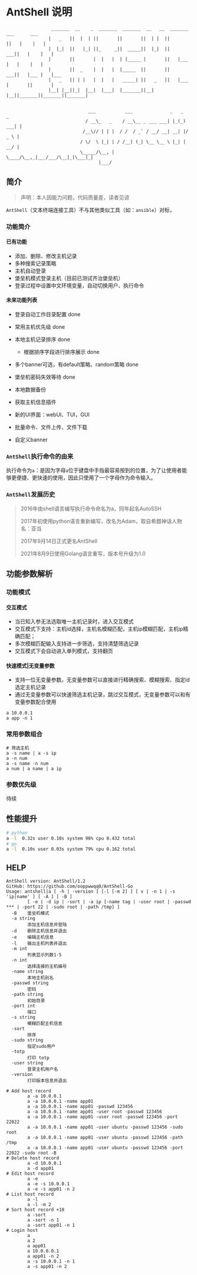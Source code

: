 # AntShell 说明

```
                 _______  __    _  _______  _______  __   __  _______  ___      ___
                |   _   ||  |  | ||       ||       ||  | |  ||       ||   |    |   |
                |  |_|  ||   |_| ||_     _||  _____||  |_|  ||    ___||   |    |   |
                |       ||       |  |   |  | |_____ |       ||   |___ |   |    |   |
                |       ||  _    |  |   |  |_____  ||       ||    ___||   |___ |   |___
                |   _   || | |   |  |   |   _____| ||   _   ||   |___ |       ||       |
                |__| |__||_|  |__|  |___|  |_______||__| |__||_______||_______||_______|


                               ___           ___              _   _      _
                              / __\_   _    / __\__ _ ___ ___| |_(_) ___| |
                             /__\// | | |  / /  / _` / __/ __| __| |/ _ \ |
                            / \/  \ |_| | / /__| (_| \__ \__ \ |_| |  __/ |
                            \_____/\__, | \____/\__,_|___/___/\__|_|\___|_|
                                   |___/
```

## 简介

> 声明：本人因能力问题，代码质量差，读者见谅

`AntShell`（文本终端连接工具）不与其他类似工具（如：`ansible`）对标，

### 功能简介

#### 已有功能

* 添加、删除、修改主机记录
* 多种搜索记录策略
* 主机自动登录
* 堡垒机模式登录主机（目前已测试齐治堡垒机）
* 登录过程中设置中文环境变量，自动切换用户、执行命令

#### 未来功能列表

* 登录自动工作目录配置 done
* 常用主机优先级 done
* 本地主机记录排序 done
  * 根据排序字段进行排序展示 done
* 多个banner可选，有default策略、random策略 done
* 堡垒机密码失效等待 done
* 本地数据备份


* 获取主机信息插件
* 新的UI界面：webUI、TUI，GUI
* 批量命令、文件上传、文件下载
* 自定义banner

### `AntShell`执行命令的由来

执行命令为`a`：是因为字母`a`位于键盘中手指最容易按到的位置，为了让使用者能够更便捷、更快速的使用，因此只使用了一个字母作为命令输入。

### `AntShell`发展历史

> 2016年由shell语言编写执行命令命名为a，同年起名AutoSSH
> 
> 2017年初使用python语言重新编写，改名为Adam，取自希腊神话人物名：亚当
> 
> 2017年9月14日正式更名AntShell
> 
> 2021年8月9日使用Golang语言重写，版本号升级为1.0

## 功能参数解析

### 功能模式

#### 交互模式

* 当已知入参无法选取唯一主机记录时，进入交互模式
* 交互模式下支持：主机id选择，主机名模糊匹配，主机ip模糊匹配，主机ip精确匹配；
* 多次模糊匹配输入支持进一步筛选，支持清楚筛选记录
* 交互模式下会自动进入单列模式，支持翻页

#### 快速模式|无变量参数

* 支持一位无变量参数，无变量参数可以直接进行精确搜索、模糊搜索、指定id选定主机记录
* 通过无变量参数可以快速筛选主机记录，跳过交互模式，无变量参数可以和有变量参数配合使用

```shell
a 10.0.0.1
a app -n 1
```
### 常用参数组合

```shell
# 筛选主机
a -s name | a -s ip
a -n num
a -s name -n num
a num | a name | a ip
```

### 参数优先级

待续

## 性能提升

```bash
# python
a -l  0.32s user 0.10s system 96% cpu 0.432 total
# go
a -l  0.10s user 0.03s system 79% cpu 0.162 total
```

## HELP

```
AntShell version: AntShell/1.2
GitHub: https://github.com/ooppwwqq0/AntShell-Go
Usage: antshell|a [ -h | -version ] [-l [-m 2] ] [ v | -n 1 | -s 'ip|name' ] [ -A ] [ -B ]
        [ -e | -d ip | -sort | -a ip [-name tag | -user root | -passwd *** | -port 22 | -sudo root | -path /tmp] ]
  -B    堡垒机模式
  -a string
        添加主机信息并登陆
  -d    删除主机信息并退出
  -e    编辑主机信息
  -l    输出主机列表并退出
  -m int
        列表显示列数1-5
  -n int
        选择连接的主机编号
  -name string
        本地主机别名
  -passwd string
        密码
  -path string
        初始目录
  -port int
        端口
  -s string
        模糊匹配主机信息
  -sort
        排序
  -sudo string
        指定sudo用户
  -totp
        打印 totp
  -user string
        登录主机用户名
  -version
        打印版本信息并退出

# Add host record       
        a -a 10.0.0.1
        a -a 10.0.0.1 -name app01
        a -a 10.0.0.1 -name app01 -passwd 123456
        a -a 10.0.0.1 -name app01 -user root -passwd 123456 
        a -a 10.0.0.1 -name app01 -user root -passwd 123456 -port 22022
        a -a 10.0.0.1 -name app01 -user ubuntu -passwd 123456 -sudo root
        a -a 10.0.0.1 -name app01 -user ubuntu -passwd 123456 -path /tmp
        a -a 10.0.0.1 -name app01 -user ubuntu -passwd 123456 -port 22022 -sudo root -B
# Delete host record
        a -d 10.0.0.1
        a -d app01
# Edit host record
        a -e
        a -e -s 10.0.0.1
        a -e -s app01 -n 2
# List host record
        a -l
        a -l -m 2
# Sort host record +10
        a -sort
        a -sort -n 1
        a -sort app01 -n 1
# Login host
        a
        a 2
        a app01
        a 10.0.0.0.1
        a app01 -n 2
        a -s 10.0.0.1 -n 1
        a -s app01 -n 2
```
